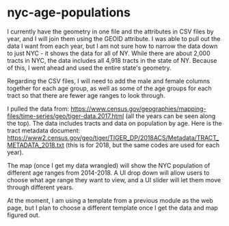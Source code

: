 # nyc-age-populations

I currently have the geometry in one file and the attributes in CSV files by year, and I will join them using the GEOID attribute. I was able to pull out the data I want from each year, but I am not sure how to narrow the data down to just NYC - it shows the data for all of NY. While there are about 2,000 tracts in NYC, the data includes all 4,918 tracts in the state of NY. Because of this, I went ahead and used the entire state's geometry. 

Regarding the CSV files, I will need to add the male and female columns together for each age group, as well as some of the age groups for each tract so that there are fewer age ranges to look through.


I pulled the data from: https://www.census.gov/geographies/mapping-files/time-series/geo/tiger-data.2017.html (all the years can be seen along the top). The data includes tracts and data on population by age. 
Here is the tract metadata document: https://www2.census.gov/geo/tiger/TIGER_DP/2018ACS/Metadata/TRACT_METADATA_2018.txt (this is for 2018, but the same codes are used for each year).


The map (once I get my data wrangled) will show the NYC population of different age ranges from 2014-2018. A UI drop down will allow users to choose what age range they want to view, and a UI slider will let them move through different years.

At the moment, I am using a template from a previous module as the web page, but I plan to choose a different template once I get the data and map figured out.
